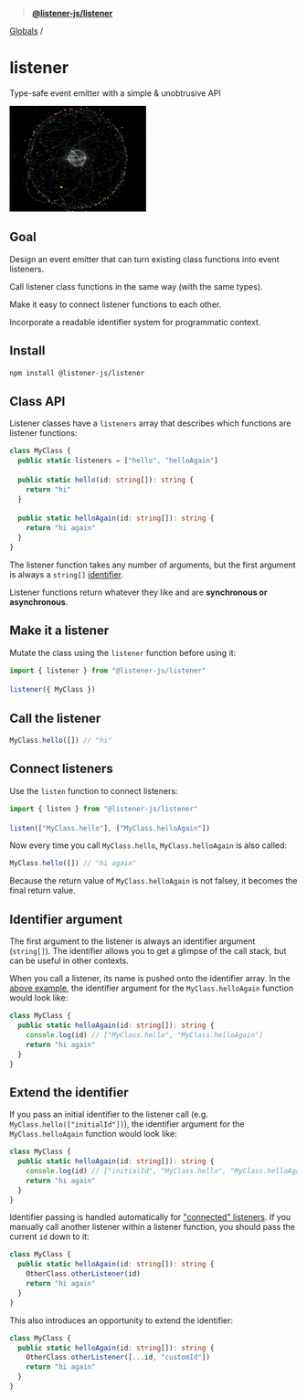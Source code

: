 > **[@listener-js/listener](README.md)**

[Globals](globals.md) /

# listener

Type-safe event emitter with a simple & unobtrusive API

![listener](media/listener.gif)

## Goal

Design an event emitter that can turn existing class functions into event listeners.

Call listener class functions in the same way (with the same types).

Make it easy to connect listener functions to each other.

Incorporate a readable identifier system for programmatic context.

## Install

```bash
npm install @listener-js/listener
```

## Class API

Listener classes have a `listeners` array that describes which functions are listener functions:

```ts
class MyClass {
  public static listeners = ["hello", "helloAgain"]

  public static hello(id: string[]): string {
    return "hi"
  }

  public static helloAgain(id: string[]): string {
    return "hi again"
  }
}
```

The listener function takes any number of arguments, but the first argument is always a `string[]` [identifier](#identifier-argument).

Listener functions return whatever they like and are **synchronous or asynchronous**.

## Make it a listener

Mutate the class using the `listener` function before using it:

```ts
import { listener } from "@listener-js/listener"

listener({ MyClass })
```

## Call the listener

```ts
MyClass.hello([]) // "hi"
```

## Connect listeners

Use the `listen` function to connect listeners:

```ts
import { listen } from "@listener-js/listener"

listen(["MyClass.hello"], ["MyClass.helloAgain"])
```

Now every time you call `MyClass.hello`, `MyClass.helloAgain` is also called:

```ts
MyClass.hello([]) // "hi again"
```

Because the return value of `MyClass.helloAgain` is not falsey, it becomes the final return value.

## Identifier argument

The first argument to the listener is always an identifier argument (`string[]`). The identifier allows you to get a glimpse of the call stack, but can be useful in other contexts.

When you call a listener, its name is pushed onto the identifier array. In the [above example](#connect-listeners), the identifier argument for the `MyClass.helloAgain` function would look like:

```ts
class MyClass {
  public static helloAgain(id: string[]): string {
    console.log(id) // ["MyClass.hello", "MyClass.helloAgain"]
    return "hi again"
  }
}
```

## Extend the identifier

If you pass an initial identifier to the listener call (e.g. `MyClass.hello(["initialId"])`), the identifier argument for the `MyClass.helloAgain` function would look like:

```ts
class MyClass {
  public static helloAgain(id: string[]): string {
    console.log(id) // ["initialId", "MyClass.hello", "MyClass.helloAgain"]
    return "hi again"
  }
}
```

Identifier passing is handled automatically for ["connected" listeners](#connect-listeners). If you manually call another listener within a listener function, you should pass the current `id` down to it:

```ts
class MyClass {
  public static helloAgain(id: string[]): string {
    OtherClass.otherListener(id)
    return "hi again"
  }
}
```

This also introduces an opportunity to extend the identifier:

```ts
class MyClass {
  public static helloAgain(id: string[]): string {
    OtherClass.otherListener([...id, "customId"])
    return "hi again"
  }
}
```